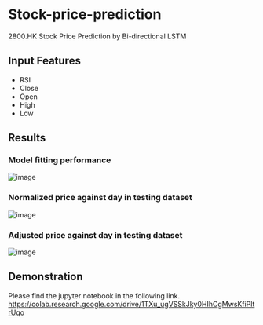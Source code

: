 # Stock-price-prediction
2800.HK Stock Price Prediction by Bi-directional LSTM

## Input Features
- RSI
- Close
- Open
- High 
- Low

## Results
### Model fitting performance
![image](https://user-images.githubusercontent.com/48129546/223298954-c59aa5f1-eed2-4485-a503-59b213083980.png)
### Normalized price against day in testing dataset
![image](https://user-images.githubusercontent.com/48129546/223298990-3281b7b2-fcef-4996-b725-0f612adbcacb.png)
### Adjusted price against day in testing dataset
![image](https://user-images.githubusercontent.com/48129546/223298977-f425e1de-5733-4ce8-8a31-181b0e719d5e.png)

## Demonstration
Please find the jupyter notebook in the following link.
https://colab.research.google.com/drive/1TXu_ugVSSkJky0HIhCgMwsKfiPltrUqo

